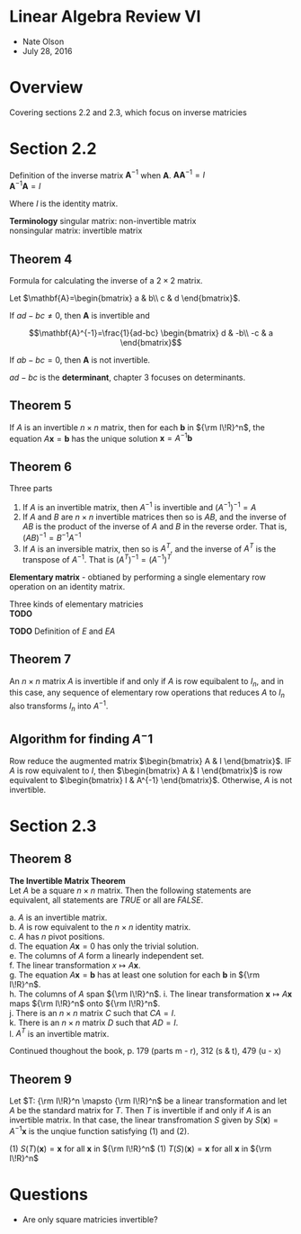 Linear Algebra Review VI
=======================

- Nate Olson
- July 28, 2016

# Overview
Covering sections 2.2 and 2.3, which focus on inverse matricies

# Section 2.2
Definition of the inverse matrix $\mathbf{A}^{-1}$ when $\mathbf{A}$.
$\mathbf{A}\mathbf{A}^{-1}=I$  
$\mathbf{A}^{-1}\mathbf{A}=I$  

Where $I$ is the identity matrix.  

__Terminology__
singular matrix: non-invertible matrix  
nonsingular matrix: invertible matrix  

## Theorem 4
Formula for calculating the inverse of a $2 \times 2$ matrix.  

Let $\mathbf{A}=\begin{bmatrix} a & b\\ c & d \end{bmatrix}$.

If $ad-bc \neq 0$, then $\mathbf{A}$ is invertible and  

$$\mathbf{A}^{-1}=\frac{1}{ad-bc}
\begin{bmatrix}
d & -b\\ 
-c & a
\end{bmatrix}$$  

If $ab-bc=0$, then $\mathbf{A}$ is not invertible.  

$ad-bc$ is the __determinant__, chapter 3 focuses on determinants.  

## Theorem 5
If $A$ is an invertible $n \times n$ matrix, then for each $\mathbf{b}$ in ${\rm I\!R}^n$, the equation $A\mathbf{x}=\mathbf{b}$ has the unique solution $\mathbf{x}=A^{-1}\mathbf{b}$

## Theorem 6
Three parts  

1. If $A$ is an invertible matrix, then $A^{-1}$ is invertible and $(A^{-1})^{-1}=A$  
1. If $A$ and $B$ are $n \times n$ invertible matrices then so is $AB$, and the inverse of $AB$ is the product of the inverse of $A$ and $B$ in the reverse order. That is, $(AB)^{-1}=B^{-1}A^{-1}$  
1. If $A$ is an inversible matrix, then so is $A^T$, and the inverse of $A^T$ is the transpose of $A^{-1}$. That is $(A^T)^{-1}=(A^{-1})^T$  

__Elementary matrix__ - obtianed by performing a single elementary row operation on an identity matrix.

Three kinds of elementary matricies  
__TODO__

__TODO__ Definition of $E$ and $EA$

## Theorem 7
An $n \times n$ matrix $A$ is invertible if and only if $A$ is row equibalent to $I_n$, and in this case, any sequence of elementary row operations that reduces $A$ to $I_n$ also transforms $I_n$ into $A^{-1}$.  

## Algorithm for finding $A^-1$  
Row reduce the augmented matrix $\begin{bmatrix} A & I \end{bmatrix}$. IF $A$ is row equivalent to $I$, then $\begin{bmatrix} A & I \end{bmatrix}$ is row equivalent to $\begin{bmatrix} I & A^{-1} \end{bmatrix}$. Otherwise, $A$ is not invertible.

# Section 2.3 
## Theorem 8

__The Invertible Matrix Theorem__  
Let $A$ be a square $n \times n$ matrix. Then the following statements are equivalent, all statements are _TRUE_ or all are _FALSE_.  

a. $A$ is an invertible matrix.  
b. $A$ is row equivalent to the $n \times n$ identity matrix.  
c. $A$ has $n$ pivot positions.  
d. The equation $A\mathbf{x}=0$ has only the trivial solution.  
e. The columns of $A$ form a linearly independent set.   
f. The linear transformation $x \mapsto A\mathbf{x}$.  
g. The equation $A\mathbf{x}=\mathbf{b}$ has at least one solution for each $\mathbf{b}$ in ${\rm I\!R}^n$.  
h. The columns of $A$ span ${\rm I\!R}^n$.
i. The linear transformation $\mathbf{x} \mapsto A\mathbf{x}$ maps ${\rm I\!R}^n$ onto ${\rm I\!R}^n$.  
j. There is an $n \times n$ matrix $C$ such that $CA=I$.  
k. There is an $n \times n$ matrix $D$ such that $AD=I$.  
l. $A^T$ is an invertible matrix.  

Continued thoughout the book, p. 179 (parts m - r), 312 (s & t), 479 (u - x)  


## Theorem 9
Let $T: {\rm I\!R}^n \mapsto {\rm I\!R}^n$ be a linear transformation and let $A$ be the standard matrix for $T$. Then $T$ is invertible if and only if $A$ is an invertible matrix. In that case, the linear transfromation $S$ given by $S(\mathbf{x})=A^{-1}\mathbf{x}$ is the unqiue function satisfying (1) and (2).
 
(1) $S(T)(\mathbf{x})=\mathbf{x}$ for all $\mathbf{x}$ in ${\rm I\!R}^n$
(1) $T(S)(\mathbf{x})=\mathbf{x}$ for all $\mathbf{x}$ in ${\rm I\!R}^n$
 
# Questions
* Are only square matricies invertible?